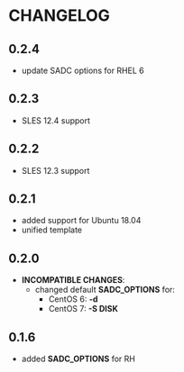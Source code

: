 # CHANGELOG

## 0.2.4

* update SADC options for RHEL 6

## 0.2.3

* SLES 12.4 support

## 0.2.2

* SLES 12.3 support

## 0.2.1

* added support for Ubuntu 18.04
* unified template

## 0.2.0

* **INCOMPATIBLE CHANGES**:
  - changed default **SADC_OPTIONS** for:
    - CentOS 6: **-d**
    - CentOS 7: **-S DISK**

## 0.1.6

* added **SADC_OPTIONS** for RH
